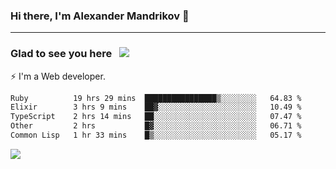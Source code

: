 ### Hi there, I'm Alexander Mandrikov 👋

- - -

### Glad to see you here &nbsp; ![](https://komarev.com/ghpvc/?username=nunsez&color=blue&label=visitors)

⚡ I'm a Web developer.

<!--✨ My GitHub <a href="https://nunsez.github.io/" target="_blank">resume link</a>-->

<!--
**nunsez/nunsez** is a ✨ _special_ ✨ repository because its `README.md` (this file) appears on your GitHub profile.

Here are some ideas to get you started:

- 🔭 I’m currently working on ...
- 🌱 I’m currently learning ...
- 👯 I’m looking to collaborate on ...
- 🤔 I’m looking for help with ...
- 💬 Ask me about ...
- 📫 How to reach me: ...
- 😄 Pronouns: ...
- ⚡ Fun fact: ...
-->


<!--START_SECTION:waka-->

```txt
Ruby          19 hrs 29 mins  ████████████████▒░░░░░░░░   64.83 %
Elixir        3 hrs 9 mins    ██▓░░░░░░░░░░░░░░░░░░░░░░   10.49 %
TypeScript    2 hrs 14 mins   ██░░░░░░░░░░░░░░░░░░░░░░░   07.47 %
Other         2 hrs           █▓░░░░░░░░░░░░░░░░░░░░░░░   06.71 %
Common Lisp   1 hr 33 mins    █▒░░░░░░░░░░░░░░░░░░░░░░░   05.17 %
```

<!--END_SECTION:waka-->


<span>
<!-- <img height="160em" src="https://github-readme-stats-nunsez.vercel.app/api?username=nunsez&show_icons=true&count_private=true&hide_border=true&hide=issues" /> -->
<img src="https://github-readme-stats-nunsez.vercel.app/api/top-langs/?username=nunsez&layout=compact&hide_border=true" />
</span>


<!--
[![willianrod's wakatime stats](https://github-readme-stats.vercel.app/api/wakatime?username=nunsez&hide_border=true)](https://github.com/anuraghazra/github-readme-stats)
-->
